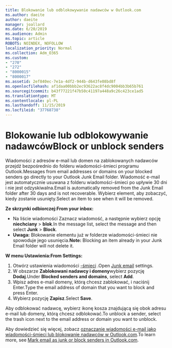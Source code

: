 ```yaml
---
title: Blokowanie lub odblokowywanie nadawców w Outlook.com
ms.author: daeite
author: daeite
manager: joallard
ms.date: 6/20/2019
ms.audience: Admin
ms.topic: article
ROBOTS: NOINDEX, NOFOLLOW
localization_priority: Normal
ms.collection: Adm_O365
ms.custom:
- "270"
- "272"
- "8000015"
- "8000017"
ms.assetid: 2ef840ec-7e1a-4df2-944b-d643fe08bd8f
ms.openlocfilehash: af1daa00bbb2ec93622ac8f4dc9004bb3b65b761
ms.sourcegitcommit: b43f77221f47b50c41197a448a9c26c423ce1ad5
ms.translationtype: MT
ms.contentlocale: pl-PL
ms.lasthandoff: 11/15/2019
ms.locfileid: "37768738"
---
```

# <a name="block-or-unblock-senders"></a><span data-ttu-id="24fb2-102">Blokowanie lub odblokowywanie nadawców</span><span class="sxs-lookup"><span data-stu-id="24fb2-102">Block or unblock senders</span></span>

<span data-ttu-id="24fb2-103">Wiadomości z adresów e-mail lub domen na zablokowanych nadawców przejdź bezpośrednio do folderu wiadomości-śmieci programu Outlook.</span><span class="sxs-lookup"><span data-stu-id="24fb2-103">Messages from email addresses or domains on your blocked senders go directly to your Outlook Junk Email folder.</span></span> <span data-ttu-id="24fb2-104">Wiadomość e-mail jest automatycznie usuwana z folderu wiadomości-śmieci po upływie 30 dni i nie jest odzyskiwalna.</span><span class="sxs-lookup"><span data-stu-id="24fb2-104">Email is automatically removed from the Junk Email folder after 30 days and is not recoverable.</span></span> <span data-ttu-id="24fb2-105">Wybierz element, aby zobaczyć, kiedy zostanie usunięty.</span><span class="sxs-lookup"><span data-stu-id="24fb2-105">Select an item to see when it will be removed.</span></span>

<span data-ttu-id="24fb2-106">**Ze skrzynki odbiorczej:**</span><span class="sxs-lookup"><span data-stu-id="24fb2-106">**From your inbox:**</span></span>

- <span data-ttu-id="24fb2-107">Na liście wiadomości Zaznacz wiadomość, a następnie wybierz opcję **niechciany** > **blok**.</span><span class="sxs-lookup"><span data-stu-id="24fb2-107">In the message list, select the message and then select **Junk** > **Block**.</span></span>
- <span data-ttu-id="24fb2-108">**Uwaga:** Blokowanie elementu już w folderze wiadomości-śmieci nie spowoduje jego usunięcia.</span><span class="sxs-lookup"><span data-stu-id="24fb2-108">**Note:** Blocking an item already in your Junk Email folder will not delete it.</span></span>

<span data-ttu-id="24fb2-109">**W menu Ustawienia:**</span><span class="sxs-lookup"><span data-stu-id="24fb2-109">**From Settings:**</span></span>

1. <span data-ttu-id="24fb2-110">Otwórz ustawienia wiadomości [-śmieci](https://outlook.live.com/mail/options/mail/junkEmail) .</span><span class="sxs-lookup"><span data-stu-id="24fb2-110">Open [Junk email](https://outlook.live.com/mail/options/mail/junkEmail) settings.</span></span>
2. <span data-ttu-id="24fb2-111">W obszarze **Zablokowani nadawcy i domeny**wybierz pozycję **Dodaj**.</span><span class="sxs-lookup"><span data-stu-id="24fb2-111">Under **Blocked senders and domains**, select **Add**.</span></span>
3. <span data-ttu-id="24fb2-112">Wpisz adres e-mail domeny, którą chcesz zablokować, i naciśnij Enter.</span><span class="sxs-lookup"><span data-stu-id="24fb2-112">Type the email address of domain that you want to block and press Enter.</span></span>
4. <span data-ttu-id="24fb2-113">Wybierz pozycję **Zapisz**.</span><span class="sxs-lookup"><span data-stu-id="24fb2-113">Select **Save**.</span></span>

<span data-ttu-id="24fb2-114">Aby odblokować nadawcę, wybierz ikonę kosza znajdującą się obok adresu e-mail lub domeny, którą chcesz odblokować.</span><span class="sxs-lookup"><span data-stu-id="24fb2-114">To unblock a sender, select the trash icon next to the email address or domain you want to unblock.</span></span>

<span data-ttu-id="24fb2-115">Aby dowiedzieć się więcej, zobacz [oznaczanie wiadomości e-mail jako wiadomości-śmieci lub blokowanie nadawców w Outlook.com](https://support.office.com/article/a3ece97b-82f8-4a5e-9ac3-e92fa6427ae4?wt.mc_id=Office_Outlook_com_Alchemy).</span><span class="sxs-lookup"><span data-stu-id="24fb2-115">To learn more, see [Mark email as junk or block senders in Outlook.com](https://support.office.com/article/a3ece97b-82f8-4a5e-9ac3-e92fa6427ae4?wt.mc_id=Office_Outlook_com_Alchemy).</span></span>
